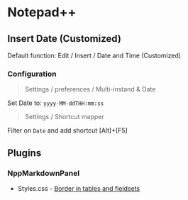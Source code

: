 # Notepad++

## Insert Date (Customized)

Default function: Edit / Insert / Date and Time (Customized)

### Configuration
> Settings / preferences / Multi-instand & Date

Set Date to: `yyyy-MM-ddTHH:mm:ss` 

> Settings / Shortcut mapper

Filter on `Date` and add shortcut [Alt]+[F5]


## Plugins
### NppMarkdownPanel

- Styles.css - [Border in tables and fieldsets](NppMarkdownPanel.html)
